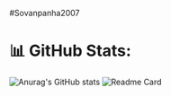 #Sovanpanha2007
# 📊 GitHub Stats:
![Anurag's GitHub stats](https://github-readme-stats.vercel.app/api?username=sovanpanha2007&show_icons=true&theme=tokyonight)
![Readme Card](https://github-readme-stats.vercel.app/api/wakatime?username=sovanpanha2007&layout=compact&theme=tokyonight)
<!-- Proudly created with GPRM ( https://gprm.itsvg.in ) -->
